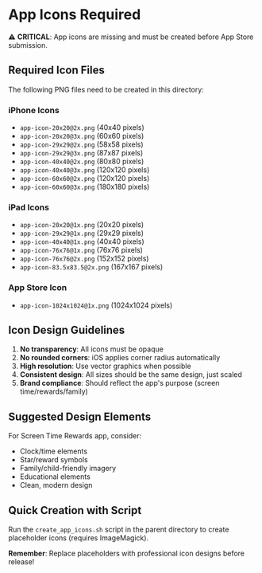 # App Icons Required

⚠️ **CRITICAL**: App icons are missing and must be created before App Store submission.

## Required Icon Files

The following PNG files need to be created in this directory:

### iPhone Icons
- `app-icon-20x20@2x.png` (40x40 pixels)
- `app-icon-20x20@3x.png` (60x60 pixels)
- `app-icon-29x29@2x.png` (58x58 pixels)
- `app-icon-29x29@3x.png` (87x87 pixels)
- `app-icon-40x40@2x.png` (80x80 pixels)
- `app-icon-40x40@3x.png` (120x120 pixels)
- `app-icon-60x60@2x.png` (120x120 pixels)
- `app-icon-60x60@3x.png` (180x180 pixels)

### iPad Icons
- `app-icon-20x20@1x.png` (20x20 pixels)
- `app-icon-29x29@1x.png` (29x29 pixels)
- `app-icon-40x40@1x.png` (40x40 pixels)
- `app-icon-76x76@1x.png` (76x76 pixels)
- `app-icon-76x76@2x.png` (152x152 pixels)
- `app-icon-83.5x83.5@2x.png` (167x167 pixels)

### App Store Icon
- `app-icon-1024x1024@1x.png` (1024x1024 pixels)

## Icon Design Guidelines

1. **No transparency**: All icons must be opaque
2. **No rounded corners**: iOS applies corner radius automatically
3. **High resolution**: Use vector graphics when possible
4. **Consistent design**: All sizes should be the same design, just scaled
5. **Brand compliance**: Should reflect the app's purpose (screen time/rewards/family)

## Suggested Design Elements

For Screen Time Rewards app, consider:
- Clock/time elements
- Star/reward symbols
- Family/child-friendly imagery
- Educational elements
- Clean, modern design

## Quick Creation with Script

Run the `create_app_icons.sh` script in the parent directory to create placeholder icons (requires ImageMagick).

**Remember**: Replace placeholders with professional icon designs before release!